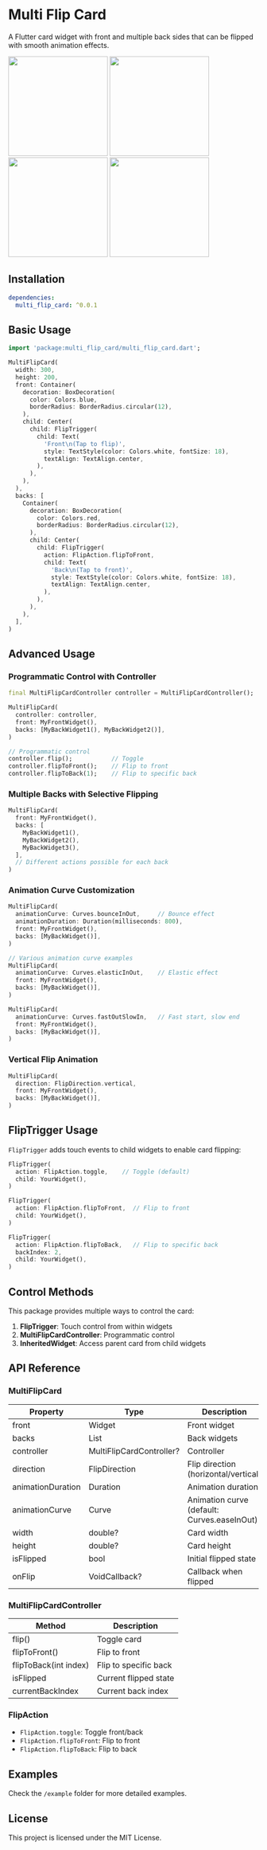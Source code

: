 <!--
This README describes the package. If you publish this package to pub.dev,
this README's contents appear on the landing page for your package.

For information about how to write a good package README, see the guide for
[writing package pages](https://dart.dev/tools/pub/writing-package-pages).

For general information about developing packages, see the Dart guide for
[creating packages](https://dart.dev/guides/libraries/create-packages)
and the Flutter guide for
[developing packages and plugins](https://flutter.dev/to/develop-packages).
-->

# Multi Flip Card

A Flutter card widget with front and multiple back sides that can be flipped with smooth animation effects.

<p>
  <img src="/screenshots/toggle.gif" width="200" />
  <img src="/screenshots/fliptoback.gif" width="200" />
  <img src="/screenshots/fliptoback1.gif" width="200" />
  <img src="/screenshots/vert_etc.gif" width="200" />
</p>

## Installation

```yaml
dependencies:
  multi_flip_card: ^0.0.1
```

## Basic Usage

```dart
import 'package:multi_flip_card/multi_flip_card.dart';

MultiFlipCard(
  width: 300,
  height: 200,
  front: Container(
    decoration: BoxDecoration(
      color: Colors.blue,
      borderRadius: BorderRadius.circular(12),
    ),
    child: Center(
      child: FlipTrigger(
        child: Text(
          'Front\n(Tap to flip)',
          style: TextStyle(color: Colors.white, fontSize: 18),
          textAlign: TextAlign.center,
        ),
      ),
    ),
  ),
  backs: [
    Container(
      decoration: BoxDecoration(
        color: Colors.red,
        borderRadius: BorderRadius.circular(12),
      ),
      child: Center(
        child: FlipTrigger(
          action: FlipAction.flipToFront,
          child: Text(
            'Back\n(Tap to front)',
            style: TextStyle(color: Colors.white, fontSize: 18),
            textAlign: TextAlign.center,
          ),
        ),
      ),
    ),
  ],
)
```

## Advanced Usage

### Programmatic Control with Controller

```dart
final MultiFlipCardController controller = MultiFlipCardController();

MultiFlipCard(
  controller: controller,
  front: MyFrontWidget(),
  backs: [MyBackWidget1(), MyBackWidget2()],
)

// Programmatic control
controller.flip();           // Toggle
controller.flipToFront();    // Flip to front
controller.flipToBack(1);    // Flip to specific back
```

### Multiple Backs with Selective Flipping

```dart
MultiFlipCard(
  front: MyFrontWidget(),
  backs: [
    MyBackWidget1(),
    MyBackWidget2(),
    MyBackWidget3(),
  ],
  // Different actions possible for each back
)
```

### Animation Curve Customization

```dart
MultiFlipCard(
  animationCurve: Curves.bounceInOut,     // Bounce effect
  animationDuration: Duration(milliseconds: 800),
  front: MyFrontWidget(),
  backs: [MyBackWidget()],
)

// Various animation curve examples
MultiFlipCard(
  animationCurve: Curves.elasticInOut,    // Elastic effect
  front: MyFrontWidget(),
  backs: [MyBackWidget()],
)

MultiFlipCard(
  animationCurve: Curves.fastOutSlowIn,   // Fast start, slow end
  front: MyFrontWidget(),
  backs: [MyBackWidget()],
)
```

### Vertical Flip Animation

```dart
MultiFlipCard(
  direction: FlipDirection.vertical,
  front: MyFrontWidget(),
  backs: [MyBackWidget()],
)
```

## FlipTrigger Usage

`FlipTrigger` adds touch events to child widgets to enable card flipping:

```dart
FlipTrigger(
  action: FlipAction.toggle,    // Toggle (default)
  child: YourWidget(),
)

FlipTrigger(
  action: FlipAction.flipToFront,  // Flip to front
  child: YourWidget(),
)

FlipTrigger(
  action: FlipAction.flipToBack,   // Flip to specific back
  backIndex: 2,
  child: YourWidget(),
)
```

## Control Methods

This package provides multiple ways to control the card:

1. **FlipTrigger**: Touch control from within widgets
2. **MultiFlipCardController**: Programmatic control
3. **InheritedWidget**: Access parent card from child widgets

## API Reference

### MultiFlipCard

| Property          | Type                     | Description                                 |
| ----------------- | ------------------------ | ------------------------------------------- |
| front             | Widget                   | Front widget                                |
| backs             | List<Widget>             | Back widgets                                |
| controller        | MultiFlipCardController? | Controller                                  |
| direction         | FlipDirection            | Flip direction (horizontal/vertical)        |
| animationDuration | Duration                 | Animation duration                          |
| animationCurve    | Curve                    | Animation curve (default: Curves.easeInOut) |
| width             | double?                  | Card width                                  |
| height            | double?                  | Card height                                 |
| isFlipped         | bool                     | Initial flipped state                       |
| onFlip            | VoidCallback?            | Callback when flipped                       |

### MultiFlipCardController

| Method                | Description           |
| --------------------- | --------------------- |
| flip()                | Toggle card           |
| flipToFront()         | Flip to front         |
| flipToBack(int index) | Flip to specific back |
| isFlipped             | Current flipped state |
| currentBackIndex      | Current back index    |

### FlipAction

- `FlipAction.toggle`: Toggle front/back
- `FlipAction.flipToFront`: Flip to front
- `FlipAction.flipToBack`: Flip to back

## Examples

Check the `/example` folder for more detailed examples.

## License

This project is licensed under the MIT License.
